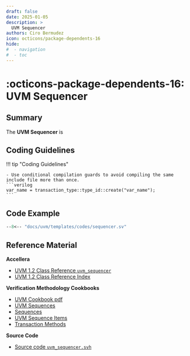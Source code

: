 ```yaml
---
draft: false
date: 2025-01-05
description: >
  UVM Sequencer
authors: Ciro Bermudez
icon: octicons/package-dependents-16
hide: 
#  - navigation
#  - toc
---
```


# :octicons-package-dependents-16: UVM Sequencer

## Summary

The **UVM Sequencer** is

## Coding Guidelines

<div class="justify" markdown>


!!! tip "Coding Guidelines"

    - Use conditional compilation guards to avoid compiling the same include file more than once.
    ```verilog
    var_name = transaction_type::type_id::create("var_name");
    ```
</div>

## Code Example

``` sv linenums="1" title="example_uvc_sequence_item.sv"
--8<-- "docs/uvm/templates/codes/sequencer.sv"
```

## Reference Material

**Accellera**

- [UVM 1.2 Class Reference `uvm_sequencer`](https://verificationacademy.com/verification-methodology-reference/uvm/docs_1.2/html/files/seq/uvm_sequencer-svh.html)
- [UVM 1.2 Class Reference Index](https://verificationacademy.com/verification-methodology-reference/uvm/docs_1.2/html/index.html)

**Verification Methodology Cookbooks**

- [UVM Cookbook pdf](https://verificationacademy.com/resource/128026c9-49b3-3eb8-92a4-08373425cd36)
- [UVM Sequences](https://verificationacademy.com/cookbook/uvm-universal-verification-methodology/uvm-sequences/)
- [Sequences](https://verificationacademy.com/cookbook/uvm-universal-verification-methodology/sequences/)
- [UVM Sequence Items](https://verificationacademy.com/cookbook/uvm-universal-verification-methodology/sequence-items/)
- [Transaction Methods](https://verificationacademy.com/cookbook/uvm-universal-verification-methodology/transaction-methods/)

**Source Code**

- [Source code `uvm_sequencer.svh`](https://github.com/edaplayground/eda-playground/blob/master/docs/_static/uvm-1.2/src/seq/uvm_sequencer.svh)